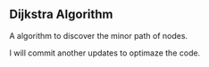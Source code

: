 ## Dijkstra Algorithm

A algorithm to discover the minor path of nodes.

I will commit another updates to optimaze the code.